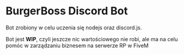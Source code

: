 # BurgerBoss Discord Bot

Bot zrobiony w celu uczenia się nodejs oraz discord.js.

Bot jest **WIP**, czyli jeszcze nic wartościowego nie robi, 
ale ma na celu pomóc w zarządzaniu biznesem na serwerze RP w FiveM